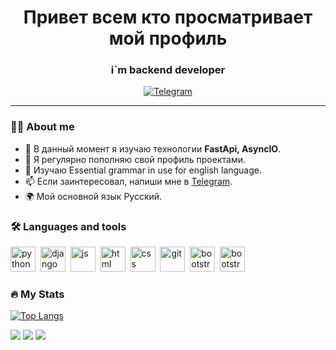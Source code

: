 <div id="header" align="center">
	<h1>Привет всем кто просматривает мой профиль</h1>
	<h3>i`m backend developer</h3>
</div>
<div id="socials" align="center">
	<a href="https://t.me/pabbllo_01">
		<img src="https://img.shields.io/badge/Telegram-blue?style=for-the-badge&logo=telegram&logoColor=white" alt="Telegram"/>
	</a>
</div>

---

### :man_technologist: About me
- 🌱 В данный момент я изучаю технологии **FastApi, AsyncIO**.
- 📝 Я регулярно пополняю свой профиль проектами.
- 📄 Изучаю Essential grammar in use for english language.
- 📫 Если заинтересовал, напиши мне в [Telegram](https://t.me/pabbllo_01).
- 🌍 Мой основной язык Русский. 

### :hammer_and_wrench: Languages and tools
<img src="https://cdn.jsdelivr.net/gh/devicons/devicon/icons/python/python-original-wordmark.svg" title="python" width="40" height="40"/>&nbsp;
<img src="https://cdn.jsdelivr.net/gh/devicons/devicon/icons/django/django-plain-wordmark.svg" title="django" width="40" height="40"/>&nbsp;
<img src="https://cdn.jsdelivr.net/gh/devicons/devicon/icons/javascript/javascript-original.svg" title="js" width="40" height="40"/>&nbsp;
<img src="https://cdn.jsdelivr.net/gh/devicons/devicon/icons/html5/html5-original.svg" title="html" width="40" height="40"/>&nbsp;
<img src="https://cdn.jsdelivr.net/gh/devicons/devicon/icons/css3/css3-original.svg" title="css" width="40" height="40"/>&nbsp;
<img src="https://cdn.jsdelivr.net/gh/devicons/devicon/icons/git/git-plain.svg" title="git" width="40" height="40"/>&nbsp;
<img src="https://cdn.jsdelivr.net/gh/devicons/devicon/icons/bootstrap/bootstrap-plain.svg" title="bootstrap" width="40" height="40"/>&nbsp;
<img src="https://cdn.jsdelivr.net/gh/devicons/devicon/icons/linux/linux-original.svg" title="bootstrap" width="40" height="40"/>&nbsp;

### :fire: My Stats


[![Top Langs](https://github-readme-stats.vercel.app/api/top-langs/?username=kindevelopment&layout=compact&theme=vision-friendly-dark)](https://github.com/anuraghazra/github-readme-stats)

<div id="stat">
	<img src="https://github-profile-summary-cards.vercel.app/api/cards/profile-details?username=kindevelopment&theme=github_dark"/>
	<img src="https://github-profile-summary-cards.vercel.app/api/cards/most-commit-language?username=kindevelopment&theme=github_dark"/>
	<img src="https://github-profile-summary-cards.vercel.app/api/cards/stats?username=kindevelopment&theme=github_dark"/>
</div>
